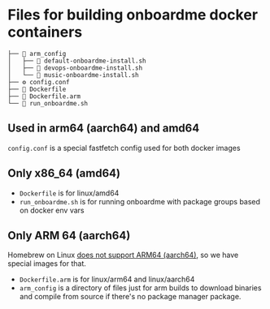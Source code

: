 # Files for building onboardme docker containers

```
├──  arm_config
│   ├──  default-onboardme-install.sh
│   ├──  devops-onboardme-install.sh
│   └──  music-onboardme-install.sh
├── ⚙️ config.conf
├── 🐳 Dockerfile
├── 🐳 Dockerfile.arm
└──  run_onboardme.sh
```

## Used in arm64 (aarch64) and amd64
`config.conf` is a special fastfetch config used for both docker images

## Only x86_64 (amd64)
- `Dockerfile` is for linux/amd64
- `run_onboardme.sh` is for running onboardme with package groups based on docker env vars

## Only ARM 64 (aarch64)
Homebrew on Linux [does not support ARM64 (aarch64)](https://docs.brew.sh/Homebrew-on-Linux#arm-unsupported), so we have special images for that.
- `Dockerfile.arm` is for linux/arm64 and linux/aarch64
- `arm_config` is a directory of files just for arm builds to download binaries and compile from source if there's no package manager package.
